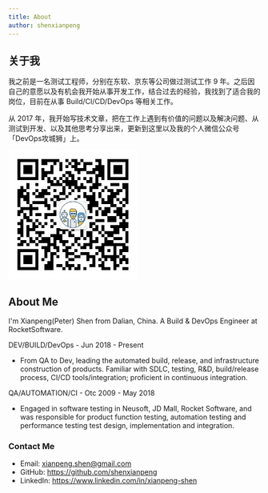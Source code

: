 ```yaml
---
title: About
author: shenxianpeng
---
```


## 关于我

我之前是一名测试工程师，分别在东软、京东等公司做过测试工作 9 年。之后因自己的意愿以及有机会我开始从事开发工作，结合过去的经验，我找到了适合我的岗位，目前在从事 Build/CI/CD/DevOps 等相关工作。

从 2017 年，我开始写技术文章，把在工作上遇到有价值的问题以及解决问题、从测试到开发、以及其他思考分享出来，更新到这里以及我的个人微信公众号「DevOps攻城狮」上。

![欢迎扫码关注](index/qrcode.jpg) 

## About Me

I'm Xianpeng(Peter) Shen from Dalian, China. A Build & DevOps Engineer at RocketSoftware.

DEV/BUILD/DevOps - Jun 2018 - Present

* From QA to Dev, leading the automated build, release, and infrastructure construction of products. Familiar with SDLC, testing, R&D, build/release process, CI/CD tools/integration; proficient in continuous integration.

QA/AUTOMATION/CI - Otc 2009 - May 2018

* Engaged in software testing in Neusoft, JD Mall, Rocket Software, and was responsible for product function testing, automation testing and performance testing test design, implementation and integration.

### Contact Me

* Email: [xianpeng.shen@gmail.com](mailto:xianpeng.shen@gmail.com)
* GitHub: https://github.com/shenxianpeng
* LinkedIn: https://www.linkedin.com/in/xianpeng-shen


